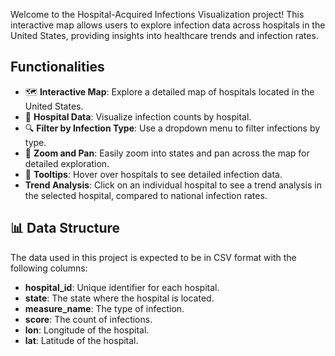 Welcome to the Hospital-Acquired Infections Visualization project! This interactive map allows users to explore infection data across hospitals in the United States, providing insights into healthcare trends and infection rates.

## Functionalities

- 🗺️ **Interactive Map**: Explore a detailed map of hospitals located in the United States.
- 🏥 **Hospital Data**: Visualize infection counts by hospital.
- 🔍 **Filter by Infection Type**: Use a dropdown menu to filter infections by type.
- 🔎 **Zoom and Pan**: Easily zoom into states and pan across the map for detailed exploration.
- 💬 **Tooltips**: Hover over hospitals to see detailed infection data.
- **Trend Analysis**: Click on an individual hospital to see a trend analysis in the selected hospital, compared to national infection rates.

## 📊 Data Structure

The data used in this project is expected to be in CSV format with the following columns:

- **hospital_id**: Unique identifier for each hospital.
- **state**: The state where the hospital is located.
- **measure_name**: The type of infection.
- **score**: The count of infections.
- **lon**: Longitude of the hospital.
- **lat**: Latitude of the hospital.
